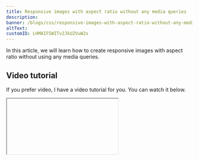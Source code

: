 ```yaml
---
title: Responsive images with aspect ratio without any media queries
description:
banner: /blogs/css/responsive-images-with-aspect-ratio-without-any-media-queries/banner.png
altText:
customID: LHMAIFSWITv2JkUZVuW2s
---
```


In this article, we will learn how to create responsive images with aspect ratio without using any media queries.

## Video tutorial

If you prefer video, I have a video tutorial for you. You can watch it below.

<Iframe videoID="YYxfwDWuPmc" />

## Codepen

I would suggest you to play with the codepen below to understand the concept better.
<Codepen id="mdBLjgK" title='Responsive images with aspect ratio without any media queries' />

## What is Image aspect ratio?

Image aspect ratio is the proportional relationship between the width and height of an image. It is commonly expressed as two numbers separated by a colon, as in 16:9. For an x:y aspect ratio, no matter how big or small the image is, if the width is divided into x units of equal length and the height is measured using this same length unit, the height will be measured to be y units.
If you keep the aspect ratio of an image, it will not be distorted when resized.

## How to create responsive images with aspect ratio?

```html
<div class="outer__container">
	<div class="container">
		<img
			class="image"
			src="https://wallpapercave.com/wp/wp2042899.jpg"
			alt="Taylor swift image tutorial by Cules Coding"
			srcset=""
		/>
	</div>

	<h1>Taylor Alison Swift</h1>
</div>
```

We have an outer container and a container and an image inside the container.

```css
* {
	margin: 0;
	padding: 0;
	box-sizing: border-box;
}

body {
	min-height: 100vh;
	display: grid;
	place-items: center;
}

.outer__container {
	width: 80%;
	padding: 0 20px;
}

.container {
	width: 100%;
	position: relative;
	padding-top: 56.25%; // 16:9 aspect ratio
}

.image {
	position: absolute;
	top: 0;
	bottom: 0;
	left: 0;
	right: 0;
	width: 100%;
	height: 100%;
	object-fit: cover;
}

h1 {
	font-size: 3rem;
	font-family: monospace;
	text-align: center;
}
```

Explanation:

1. We have added a width to the outer container
2. The container will be positioned relative and the image will be positioned absolute.
3. Image will be 100% width and 100% height of the container.
4. The idea is to keep the aspect ratio of the container and the image will take the height and width of the container.
5. We add the aspect ratio to the container using padding-top. We have used 56.25% which is the aspect ratio of 16:9. You can calculate the aspect ratio using the formula (height/width) * 100. For instance, to keep the image square you will use 100%. `( 1000px/1000px ) * 100`
   Now if you resize the image it will keep the aspect ratio and will not be distorted.

## Css aspect ratio property

You can use css aspect-ratio property to keep the aspect ratio of the image. It is a new property and is not supported in all browsers. You can use it like this:

```css
.image {
	width: 100%;
	aspect-ratio: 16/9;
}
```

You don't have to use any positioning or padding to keep the aspect ratio of the image like the previous example.

This is how you can create responsive images with aspect ratio without using any media queries. If you have any questions, feel free to ask in the comments section below.
